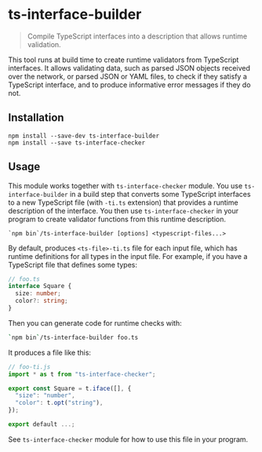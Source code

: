 # ts-interface-builder

> Compile TypeScript interfaces into a description that allows runtime validation.

This tool runs at build time to create runtime validators from TypeScript
interfaces. It allows validating data, such as parsed JSON objects received
over the network, or parsed JSON or YAML files, to check if they satisfy a
TypeScript interface, and to produce informative error messages if they do not.

## Installation

```
npm install --save-dev ts-interface-builder
npm install --save ts-interface-checker
```

## Usage

This module works together with `ts-interface-checker` module. You use
`ts-interface-builder` in a build step that converts some TypeScript interfaces
to a new TypeScript file (with `-ti.ts` extension) that provides a runtime
description of the interface. You then use `ts-interface-checker` in your
program to create validator functions from this runtime description.

```
`npm bin`/ts-interface-builder [options] <typescript-files...>
```

By default, produces `<ts-file>-ti.ts` file for each input file, which has
runtime definitions for all types in the input file. For example, if you have a
TypeScript file that defines some types:

```typescript
// foo.ts
interface Square {
  size: number;
  color?: string;
}
```

Then you can generate code for runtime checks with:
```bash
`npm bin`/ts-interface-builder foo.ts
```

It produces a file like this:
```typescript
// foo-ti.js
import * as t from "ts-interface-checker";

export const Square = t.iface([], {
  "size": "number",
  "color": t.opt("string"),
});

export default ...;
```

See `ts-interface-checker` module for how to use this file in your program.
